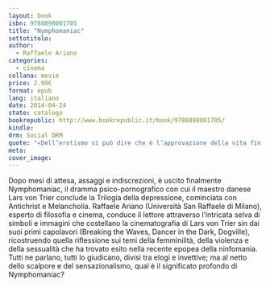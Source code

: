 ```yaml
---
layout: book
isbn: 9788898001705
title: "Nymphomaniac"
sottotitolo:
author:
  - Raffaele Ariano
categories:
  - cinema
collana: movie
price: 2.99€
format: epub
lang: italiano
date: 2014-04-24
state: catalogo
bookrepublic: http://www.bookrepublic.it/book/9788898001705/
kindle: 
drm: Social DRM
quote: "«Dell’erotismo si può dire che è l’approvazione della vita fin dentro la morte» (Georges Bataille)"
meta:
cover_image:
---
```

Dopo mesi di attesa, assaggi e indiscrezioni, è uscito finalmente Nymphomaniac, il dramma psico-pornografico con cui il maestro danese Lars von Trier conclude la Trilogia della depressione, cominciata con Antichrist e Melancholia. Raffaele Ariano (Università San Raffaele di Milano), esperto di filosofia e cinema, conduce il lettore attraverso l’intricata selva di simboli e immagini che costellano la cinematografia di Lars von Trier sin dai suoi primi capolavori (Breaking the Waves, Dancer in the Dark, Dogville), ricostruendo quella riflessione sui temi della femminilità, della violenza e della sessualità che ha trovato esito nella recente epopea della ninfomania. Tutti ne parlano, tutti lo giudicano, divisi tra elogi e invettive; ma al netto dello scalpore e del sensazionalismo, qual è il significato profondo di Nymphomaniac?
